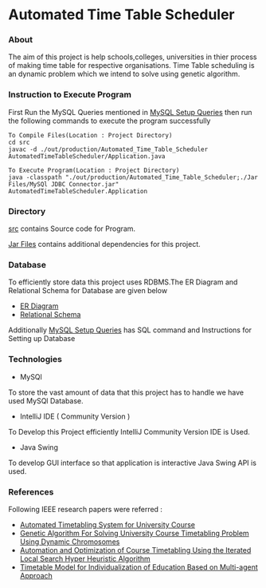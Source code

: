 # Automated Time Table Scheduler

### About

The aim of this project is help schools,colleges, universities in thier process of making time table for respective organisations. Time Table scheduling is an dynamic problem which we intend to solve using genetic algorithm.

### Instruction to Execute Program
First Run the MySQL Queries mentioned in [MySQL Setup Queries](./Database/MySQl%20Setup%20Queries.md) then run the following commands to execute the program successfully
```
To Compile Files(Location : Project Directory)
cd src
javac -d ./out/production/Automated_Time_Table_Scheduler AutomatedTimeTableScheduler/Application.java

To Execute Program(Location : Project Directory)
java -classpath "./out/production/Automated_Time_Table_Scheduler;./Jar Files/MySQl JDBC Connector.jar" AutomatedTimeTableScheduler.Application
```

### Directory

[src](./src/) contains Source code for Program.

[Jar Files](./Jar%20Files/) contains additional dependencies for this project.

### Database

To efficiently store data this project uses RDBMS.The ER Diagram and Relational Schema for Database are given below
* [ER Diagram](./Database/ER%20Diagram.drawio.pdf)
* [Relational Schema](./Database/Relational%20Model.drawio.pdf) 

Additionally [MySQL Setup Queries](./Database/MySQl%20Setup%20Queries.md) has SQL command and Instructions for Setting up Database

### Technologies

* MySQl

To store the vast amount of data that this project has to handle we have used MySQl Database. 

* IntelliJ IDE ( Community Version )

To Develop this Project efficiently IntelliJ Community Version IDE is Used.

* Java Swing

To develop GUI interface so that application is interactive Java Swing API is used.

### References

Following IEEE research papers were referred : 

* [Automated Timetabling System for University Course](./Research%20Papers/AutomatedTimetablingSystemforUniversityCourse2021.pdf)
* [Genetic Algorithm For Solving University Course 
Timetabling Problem Using Dynamic
Chromosomes](./Research%20Papers/Dynamic%20chromosome2021.pdf)
* [Automation and Optimization of Course 
Timetabling Using the Iterated Local Search Hyper Heuristic Algorithm](./Research%20Papers/HyperHeuristic%20Algorithm.pdf)
* [Timetable Model for Individualization of Education 
Based on Multi-agent Approach](./Research%20Papers/Multi-agent%20Approach.pdf)
